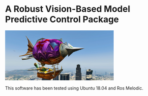 # A Robust Vision-Based Model Predictive Control Package #

<img src="src/assimp_loader/assets/zeppelin/zeppelin_gtaV_mod.jpg" alt="" width="70%;" class="center">

This software has been tested using Ubuntu 18.04 and Ros Melodic.
